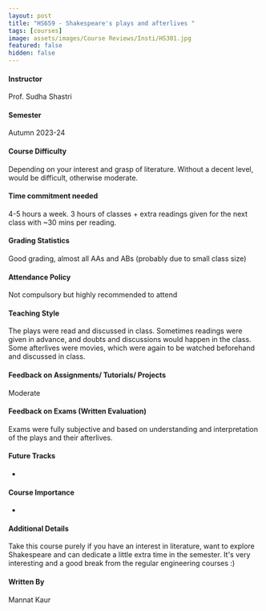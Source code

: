 ```yaml
---
layout: post
title: "HS659 - Shakespeare's plays and afterlives "
tags: [courses]
image: assets/images/Course Reviews/Insti/HS301.jpg
featured: false
hidden: false
---
```


#### Instructor
Prof. Sudha Shastri 

#### Semester
Autumn 2023-24

#### Course Difficulty
Depending on your interest and grasp of literature. Without a decent level, would be difficult, otherwise moderate. 

#### Time commitment needed
4-5 hours a week. 3 hours of classes + extra readings given for the next class with ~30 mins per reading. 

#### Grading Statistics
Good grading, almost all AAs and ABs (probably due to small class size) 

#### Attendance Policy
Not compulsory but highly recommended to attend 

#### Teaching Style
The plays were read and discussed in class. Sometimes readings were given in advance, and doubts and discussions would happen in the class. Some afterlives were movies, which were again to be watched beforehand and discussed in class. 

#### Feedback on Assignments/ Tutorials/ Projects
Moderate 

#### Feedback on Exams (Written Evaluation)
Exams were fully subjective and based on understanding and interpretation of the plays and their afterlives. 

#### Future Tracks
- 

#### Course Importance
- 

#### Additional Details
Take this course purely if you have an interest in literature, want to explore Shakespeare and can dedicate a little extra time in the semester. It's very interesting and a good break from the regular engineering courses :) 

#### Written By
Mannat Kaur 


